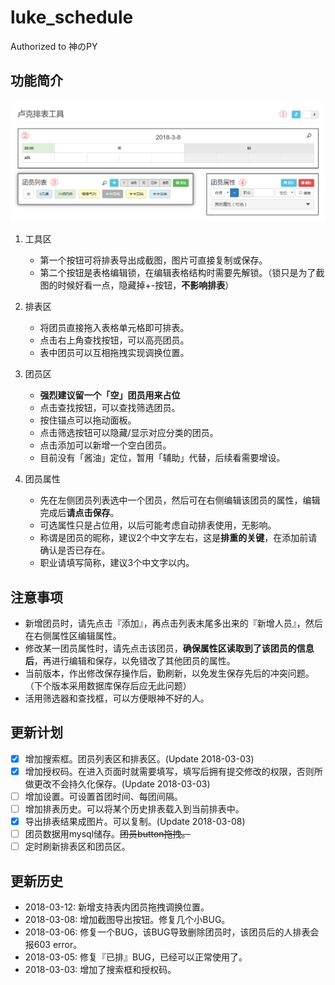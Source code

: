 # luke_schedule
Authorized to 神のPY

## 功能简介

![](img/preview.png)

1. 工具区

    - 第一个按钮可将排表导出成截图，图片可直接复制或保存。
    - 第二个按钮是表格编辑锁，在编辑表格结构时需要先解锁。（锁只是为了截图的时候好看一点，隐藏掉+-按钮，**不影响排表**）

2. 排表区

    - 将团员直接拖入表格单元格即可排表。
    - 点击右上角查找按钮，可以高亮团员。
    - 表中团员可以互相拖拽实现调换位置。

3. 团员区

    - **强烈建议留一个「空」团员用来占位**
    - 点击查找按钮，可以查找筛选团员。
    - 按住锚点可以拖动面板。
    - 点击筛选按钮可以隐藏/显示对应分类的团员。
    - 点击添加可以新增一个空白团员。
    - 目前没有「酱油」定位，暂用「辅助」代替，后续看需要增设。

4. 团员属性

    - 先在左侧团员列表选中一个团员，然后可在右侧编辑该团员的属性，编辑完成后**请点击保存**。
    - 可选属性只是占位用，以后可能考虑自动排表使用，无影响。
    - 称谓是团员的昵称，建议2个中文字左右，这是**排重的关键**，在添加前请确认是否已存在。
    - 职业请填写简称，建议3个中文字以内。

## 注意事项

- 新增团员时，请先点击『添加』，再点击列表末尾多出来的『新增人员』，然后在右侧属性区编辑属性。
- 修改某一团员属性时，请先点击该团员，**确保属性区读取到了该团员的信息后**，再进行编辑和保存，以免错改了其他团员的属性。
- 当前版本，作出修改保存操作后，勤刷新，以免发生保存先后的冲突问题。（下个版本采用数据库保存后应无此问题）
- 活用筛选器和查找框，可以方便眼神不好的人。

## 更新计划

- [x] 增加搜索框。团员列表区和排表区。(Update 2018-03-03)
- [x] 增加授权码。在进入页面时就需要填写，填写后拥有提交修改的权限，否则所做更改不会持久化保存。(Update 2018-03-03)
- [ ] 增加设置。可设置首团时间、每团间隔。
- [ ] 增加排表历史。可以将某个历史排表载入到当前排表中。
- [x] 导出排表结果成图片。可以复制。(Update 2018-03-08)
- [ ] 团员数据用mysql储存。~~团员button拖拽。~~
- [ ] 定时刷新排表区和团员区。

## 更新历史

- 2018-03-12: 新增支持表内团员拖拽调换位置。
- 2018-03-08: 增加截图导出按钮。修复几个小BUG。
- 2018-03-06: 修复一个BUG，该BUG导致删除团员时，该团员后的人排表会报603 error。
- 2018-03-05: 修复『已排』BUG，已经可以正常使用了。
- 2018-03-03: 增加了搜索框和授权码。